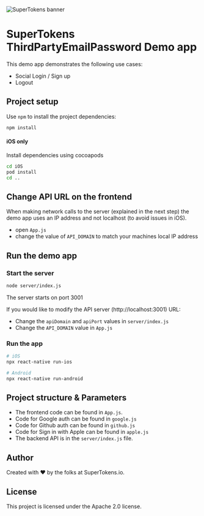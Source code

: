 ![SuperTokens banner](https://raw.githubusercontent.com/supertokens/supertokens-logo/master/images/Artboard%20%E2%80%93%2027%402x.png)

# SuperTokens ThirdPartyEmailPassword Demo app

This demo app demonstrates the following use cases:

-   Social Login / Sign up
-   Logout

## Project setup

Use `npm` to install the project dependencies:

```bash
npm install
```

#### iOS only

Install dependencies using cocoapods

```bash
cd iOS
pod install
cd ..
```

## Change API URL on the frontend
When making network calls to the server (explained in the next step) the demo app uses an IP address and not localhost (to avoid issues in iOS). 

- open `App.js`
- change the value of `API_DOMAIN` to match your machines local IP address

## Run the demo app

### Start the server
```bash
node server/index.js
```

The server starts on port 3001

If you would like to modify the API server (http://localhost:3001) URL:

-   Change the `apiDomain` and `apiPort` values in `server/index.js`
-   Change the `API_DOMAIN` value in `App.js`

### Run the app
```bash
# iOS
npx react-native run-ios

# Android
npx react-native run-android
```

## Project structure & Parameters

-   The frontend code can be found in `App.js`.
-   Code for Google auth can be found in `google.js`
-   Code for Github auth can be found in `github.js`
-   Code for Sign in with Apple can be found in `apple.js`
-   The backend API is in the `server/index.js` file.

## Author

Created with :heart: by the folks at SuperTokens.io.

## License

This project is licensed under the Apache 2.0 license.